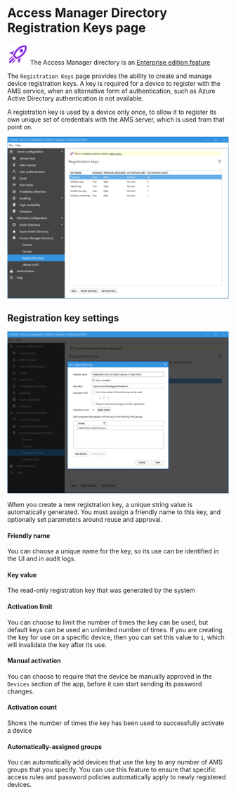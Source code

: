 # Access Manager Directory Registration Keys page

![](../../.gitbook/assets/badge-enterprise-edition-rocket.svg) The Access Manager directory is an [Enterprise edition feature](../../access-manager-editions.md)

The `Registration Keys` page provides the ability to create and manage device registration keys. A key is required for a device to register with the AMS service, when an alternative form of authentication, such as Azure Active Directory authentication is not available.

A registration key is used by a device only once, to allow it to register its own unique set of credentials with the AMS server, which is used from that point on.

![](../../.gitbook/assets/ui-page-access-manager-directory-registrationkeys.png)

## Registration key settings

![](../../.gitbook/assets/ui-page-access-manager-directory-registrationkeys-registrationkey.png)

When you create a new registration key, a unique string value is automatically generated. You must assign a friendly name to this key, and optionally set parameters around reuse and approval.

#### Friendly name

You can choose a unique name for the key, so its use can be identified in the UI and in audit logs.

#### Key value

The read-only registration key that was generated by the system

#### Activation limit

You can choose to limit the number of times the key can be used, but default keys can be used an unlimited number of times. If you are creating the key for use on a specific device, then you can set this value to `1`, which will invalidate the key after its use.

#### Manual activation

You can choose to require that the device be manually approved in the `Devices` section of the app, before it can start sending its password changes.

#### Activation count

Shows the number of times the key has been used to successfully activate a device

#### Automatically-assigned groups

You can automatically add devices that use the key to any number of AMS groups that you specify. You can use this feature to ensure that specific access rules and password policies automatically apply to newly registered devices.
